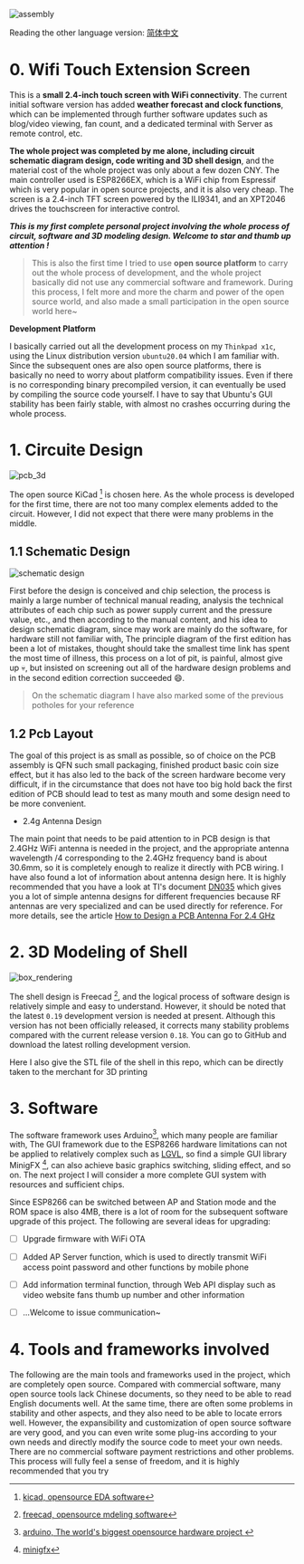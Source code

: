 ![assembly](doc/pic/assemble.jpeg)

Reading the other language version: [简体中文](README.md)

# 0. Wifi Touch Extension Screen

This is a **small 2.4-inch touch screen with WiFi connectivity**. The current initial software version has added **weather forecast and clock functions**, which can be implemented through further software updates such as blog/video viewing, fan count, and a dedicated terminal with Server as remote control, etc.



**The whole project was completed by me alone, including circuit schematic diagram design, code writing and 3D shell design**, and the material cost of the whole project was only about a few dozen CNY. The main controller used is ESP8266EX, which is a WiFi chip from Espressif which is very popular in open source projects, and it is also very cheap. The screen is a 2.4-inch TFT screen powered by the ILI9341, and an XPT2046 drives the touchscreen for interactive control.



***This is my first complete personal project involving the whole process of circuit, software and 3D modeling design. Welcome to star and thumb up attention !***



> This is also the first time I tried to use **open source platform** to carry out the whole process of development, and the whole project basically did not use any commercial software and framework. During this process, I felt more and more the charm and power of the open source world, and also made a small participation in the open source world here~



**Development Platform**

I basically carried out all the development process on my `Thinkpad x1c`, using the Linux distribution version `ubuntu20.04` which I am familiar with. Since the subsequent ones are also open source platforms, there is basically no need to worry about platform compatibility issues. Even if there is no corresponding binary precompiled version, it can eventually be used by compiling the source code yourself. I have to say that Ubuntu's GUI stability has been fairly stable, with almost no crashes occurring during the whole process.



# 1. Circuite Design
![pcb_3d](doc/pic/pcb_board_3d.png)

The open source KiCad [^1] is chosen here. As the whole process is developed for the first time, there are not too many complex elements added to the circuit. However, I did not expect that there were many problems in the middle.

## 1.1 Schematic Design

![schematic design](doc/pic/schematic.png)

First before the design is conceived and chip selection, the process is mainly a large number of technical manual reading, analysis the technical attributes of each chip such as power supply current and the pressure value, etc., and then according to the manual content, and his idea to design schematic diagram, since may work are mainly do the software, for hardware still not familiar with, The principle diagram of the first edition has been a lot of mistakes, thought should take the smallest time link has spent the most time of illness, this process on a lot of pit, is painful, almost give up :skull:, but insisted on screening out all of the hardware design problems and in the second edition correction succeeded :smile:.



>  On the schematic diagram I have also marked some of the previous potholes for your reference

## 1.2 Pcb Layout

The goal of this project is as small as possible, so of choice on the PCB assembly is QFN such small packaging, finished product basic coin size effect, but it has also led to the back of the screen hardware become very difficult, if in the circumstance that does not have too big hold back the first edition of PCB should lead to test as many mouth and some design need to be more convenient.

* 2.4g Antenna Design

The main point that needs to be paid attention to in PCB design is that 2.4GHz WiFi antenna is needed in the project, and the appropriate antenna wavelength /4 corresponding to the 2.4GHz frequency band is about 30.6mm, so it is completely enough to realize it directly with PCB wiring. I have also found a lot of information about antenna design here. It is highly recommended that you have a look at TI's document [DN035](doc/antena_choose_ti.pdf) which gives you a lot of simple antenna designs for different frequencies because RF antennas are very specialized and can be used directly for reference. For more details, see the article [How to Design a PCB Antenna For 2.4 GHz](https://circuitdigest.com/article/how-to-design-a-pcb-antenna-for-24ghz)


# 2. 3D Modeling of Shell

![box_rendering](doc/pic/box_render.png)

The shell design is Freecad [^2], and the logical process of software design is relatively simple and easy to understand. However, it should be noted that the latest `0.19` development version is needed at present. Although this version has not been officially released, it corrects many stability problems compared with the current release version `0.18`. You can go to GitHub and download the latest rolling development version.



Here I also give the STL file of the shell in this repo, which can be directly taken to the merchant for 3D printing




# 3. Software

The software framework uses Arduino[^3], which many people are familiar with, The GUI framework due to the ESP8266 hardware limitations can not be applied to relatively complex such as [LGVL](https://lvgl.io/), so find a simple GUI library MinigFX [^4], can also achieve basic graphics switching, sliding effect, and so on. The next project I will consider a more complete GUI system with resources and sufficient chips.


Since ESP8266 can be switched between AP and Station mode and the ROM space is also 4MB, there is a lot of room for the subsequent software upgrade of this project. The following are several ideas for upgrading:

- [ ] Upgrade firmware with WiFi OTA

- [ ] Added AP Server function, which is used to directly transmit WiFi access point password and other functions by mobile phone

- [ ] Add information terminal function, through Web API display such as video website fans thumb up number and other information

- [ ]  ...Welcome to issue communication~

  

# 4. Tools and frameworks involved

The following are the main tools and frameworks used in the project, which are completely open source. Compared with commercial software, many open source tools lack Chinese documents, so they need to be able to read English documents well. At the same time, there are often some problems in stability and other aspects, and they also need to be able to locate errors well. However, the expansibility and customization of open source software are very good, and you can even write some plug-ins according to your own needs and directly modify the source code to meet your own needs. There are no commercial software payment restrictions and other problems. This process will fully feel a sense of freedom, and it is highly recommended that you try

[^1]: [kicad, opensource EDA software](https://www.kicad.org/)  
[^2]: [freecad, opensource mdeling software](https://www.freecadweb.org/)  
[^3]: [arduino, The world's biggest opensource hardware project ](https://www.arduino.cc/)  
[^4]: [minigfx](https://github.com/ThingPulse/minigrafx)  
